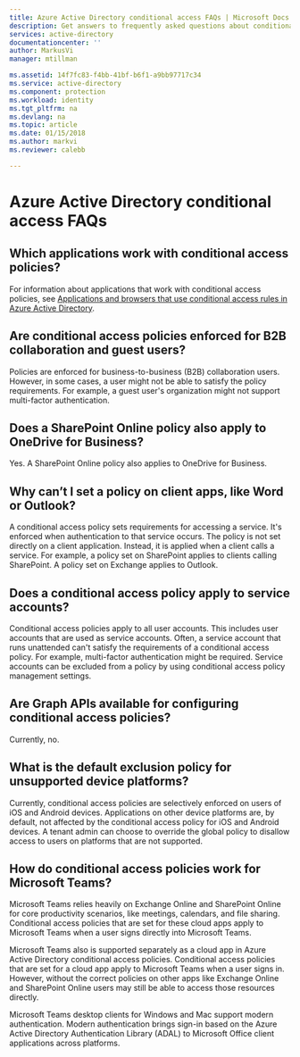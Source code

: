 ```yaml
---
title: Azure Active Directory conditional access FAQs | Microsoft Docs
description: Get answers to frequently asked questions about conditional access in Azure Active Directory.
services: active-directory
documentationcenter: ''
author: MarkusVi
manager: mtillman

ms.assetid: 14f7fc83-f4bb-41bf-b6f1-a9bb97717c34
ms.service: active-directory
ms.component: protection
ms.workload: identity
ms.tgt_pltfrm: na
ms.devlang: na
ms.topic: article
ms.date: 01/15/2018
ms.author: markvi
ms.reviewer: calebb

---
```

# Azure Active Directory conditional access FAQs

## Which applications work with conditional access policies?

For information about applications that work with conditional access policies, see [Applications and browsers that use conditional access rules in Azure Active Directory](active-directory-conditional-access-supported-apps.md).

## Are conditional access policies enforced for B2B collaboration and guest users?

Policies are enforced for business-to-business (B2B) collaboration users. However, in some cases, a user might not be able to satisfy the policy requirements. For example, a guest user's organization might not support multi-factor authentication. 



## Does a SharePoint Online policy also apply to OneDrive for Business?

Yes. A SharePoint Online policy also applies to OneDrive for Business.


## Why can’t I set a policy on client apps, like Word or Outlook?

A conditional access policy sets requirements for accessing a service. It's enforced when authentication to that service occurs. The policy is not set directly on a client application. Instead, it is applied when a client calls a service. For example, a policy set on SharePoint applies to clients calling SharePoint. A policy set on Exchange applies to Outlook.

## Does a conditional access policy apply to service accounts?

Conditional access policies apply to all user accounts. This includes user accounts that are used as service accounts. Often, a service account that runs unattended can't satisfy the requirements of a conditional access policy. For example, multi-factor authentication might be required. Service accounts can be excluded from a policy by using conditional access policy management settings. 

## Are Graph APIs available for configuring conditional access policies?

Currently, no. 

## What is the default exclusion policy for unsupported device platforms?

Currently, conditional access policies are selectively enforced on users of iOS and Android devices. Applications on other device platforms are, by default, not affected by the conditional access policy for iOS and Android devices. A tenant admin can choose to override the global policy to disallow access to users on platforms that are not supported.


## How do conditional access policies work for Microsoft Teams?

Microsoft Teams relies heavily on Exchange Online and SharePoint Online for core productivity scenarios, like meetings, calendars, and file sharing. Conditional access policies that are set for these cloud apps apply to Microsoft Teams when a user signs directly into Microsoft Teams.

Microsoft Teams also is supported separately as a cloud app in Azure Active Directory conditional access policies. Conditional access policies that are set for a cloud app apply to Microsoft Teams when a user signs in. However, without the correct policies on other apps like Exchange Online and SharePoint Online users may still be able to access those resources directly.

Microsoft Teams desktop clients for Windows and Mac support modern authentication. Modern authentication brings sign-in based on the Azure Active Directory Authentication Library (ADAL) to Microsoft Office client applications across platforms.